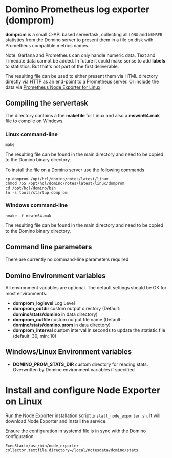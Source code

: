 # Domino Prometheus log exporter (domprom)

**domprom** is a small C-API based servertask, collecting all `LONG` and `NUMBER` statistics from the Domino server to present them in a file on disk with Prometheus compatible metrics names.

Note: Garfana and Prometheus can only handle numeric data. Text and Timedate data cannot be added. In future it could make sense to add **labels** to statistics. But that's not part of the first deliverable.

The resulting file can be used to either present them via HTML directory directly via HTTP as an end-point to a Prometheus server. Or include the data via [Prometheus Node Exporter for Linux](https://prometheus.io/docs/guides/node-exporter/).


## Compiling the servertask

The directory contains a the **makefile** for Linux and also a **mswin64.mak** file to compile on Windows.


### Linux command-line

```
make
```

The resulting file can be found in the main directory and need to be copied to the Domino binary directory.

To install the file on a Domino server use the following commands

```
cp domprom /opt/hcl/domino/notes/latest/linux
chmod 755 /opt/hcl/domino/notes/latest/linux/domprom
cd /opt/hcl/domino/bin
ln -s tools/startup domprom
```


### Windows command-line

```
nmake -f mswin64.mak
```

The resulting file can be found in the main directory and need to be copied to the Domino binary directory.


## Command line parameters

There are currently no command-line parameters required


## Domino Environment variables

All environment variables are optional. The default settings should be OK for most environments.

- **domprom_loglevel <n>** Log Level
- **domprom_outdir <dirname>** custom output directory (Default: **domino/stats/domino** in data directory)
- **domprom_outfile <filename>** custom output file name (Default: **domino/stats/domino.prom** in data directory)
- **domprom_interval <sec>** custom interval in seconds to update the statistic file (default: 30, min: 10)


## Windows/Linux Environment variables

- **DOMINO_PROM_STATS_DIR** custom directory for reading stats. Overwritten by Domino environment variables if specified


# Install and configure Node Exporter on Linux

Run the Node Exporter installation script `install_node_exporter.sh`.
It will download Node Exporter and install the service.

Ensure the configuration in systemd file is in sync with the Domino configuration.

```
ExecStart=/usr/bin/node_exporter --collector.textfile.directory=/local/notesdata/domino/stats
```
